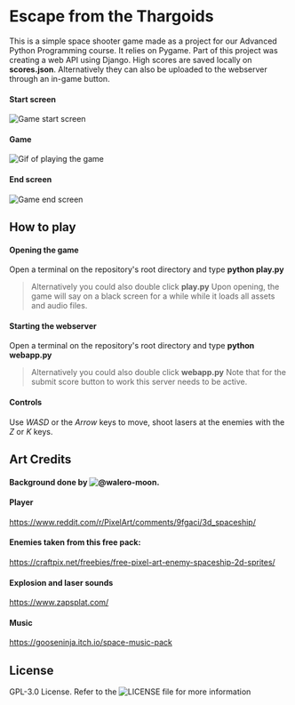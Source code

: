 # Escape from the Thargoids
This is a simple space shooter game made as a project for our Advanced Python Programming course. It relies on Pygame.
Part of this project was creating a web API using Django.
High scores are saved locally on **scores.json**. Alternatively they can also be uploaded to the webserver through an in-game button.
#### Start screen
![Game start screen](https://user-images.githubusercontent.com/61264517/120575603-c71f7c80-c3f7-11eb-87eb-6a3035c44ac8.png)
#### Game
![Gif of playing the game](https://i.imgur.com/j9YxvvW.gif)
#### End screen
![Game end screen](https://user-images.githubusercontent.com/61264517/120575954-5cbb0c00-c3f8-11eb-8359-aeb0dd249ec8.png)

## How to play
#### Opening the game
Open a terminal on the repository's root directory and type **python play.py**
> Alternatively you could also double click **play.py**
Upon opening, the game will say on a black screen for a while while it loads all assets and audio files.

#### Starting the webserver
Open a terminal on the repository's root directory and type **python webapp.py**
> Alternatively you could also double click **webapp.py**
> Note that for the submit score button to work this server needs to be active.

#### Controls
Use *WASD* or the *Arrow* keys to move, shoot lasers at the enemies with the *Z* or *K* keys.

## Art Credits
#### Background done by ![@walero-moon](https://github.com/walero-moon).

#### Player
https://www.reddit.com/r/PixelArt/comments/9fgaci/3d_spaceship/

#### Enemies taken from this free pack:
https://craftpix.net/freebies/free-pixel-art-enemy-spaceship-2d-sprites/

#### Explosion and laser sounds
https://www.zapsplat.com/

#### Music
https://gooseninja.itch.io/space-music-pack

## License
GPL-3.0 License. Refer to the ![LICENSE](LICENSE) file for more information
